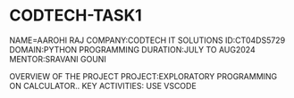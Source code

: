 # CODTECH-TASK1
NAME=AAROHI RAJ
COMPANY:CODTECH IT SOLUTIONS
ID:CT04DS5729
DOMAIN:PYTHON PROGRAMMING
DURATION:JULY TO AUG2024
MENTOR:SRAVANI GOUNI

OVERVIEW OF THE PROJECT
PROJECT:EXPLORATORY PROGRAMMING ON CALCULATOR..
KEY ACTIVITIES:
USE VSCODE
